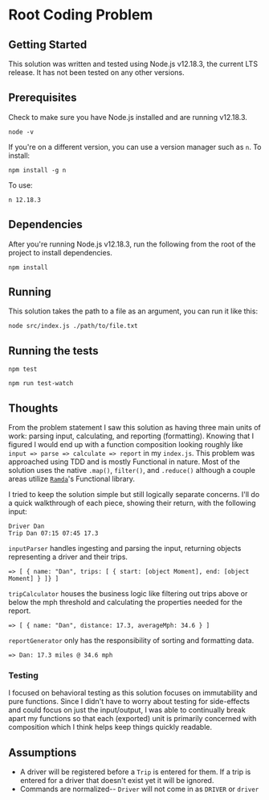 # Root Coding Problem

## Getting Started

This solution was written and tested using Node.js v12.18.3, the current LTS release. It has not been tested on any other versions.

## Prerequisites

Check to make sure you have Node.js installed and are running v12.18.3.

```
node -v
```

If you're on a different version, you can use a version manager such as `n`.
To install:

```
npm install -g n
```

To use:

```
n 12.18.3
```

## Dependencies

After you're running Node.js v12.18.3, run the following from the root of the project to install dependencies.

```
npm install
```

## Running

This solution takes the path to a file as an argument, you can run it like this:

```
node src/index.js ./path/to/file.txt
```

## Running the tests

```
npm test
```

```
npm run test-watch
```

## Thoughts

From the problem statement I saw this solution as having three main units of work: parsing input, calculating, and reporting (formatting). Knowing that I figured I would end up with a function composition looking roughly like `input => parse => calculate => report` in my `index.js`. This problem was approached using TDD and is mostly Functional in nature. Most of the solution uses the native `.map()`, `filter()`, and `.reduce()` although a couple areas utilize [`Ramda`](https://ramdajs.com/)'s Functional library.

I tried to keep the solution simple but still logically separate concerns. I'll do a quick walkthrough of each piece, showing their return, with the following input:

```
Driver Dan
Trip Dan 07:15 07:45 17.3
```

`inputParser` handles ingesting and parsing the input, returning objects representing a driver and their trips.

```
=> [ { name: "Dan", trips: [ { start: [object Moment], end: [object Moment] } ]} ]
```

`tripCalculator` houses the business logic like filtering out trips above or below the mph threshold and calculating the properties needed for the report.

```
=> [ { name: "Dan", distance: 17.3, averageMph: 34.6 } ]
```

`reportGenerator` only has the responsibility of sorting and formatting data.

```
=> Dan: 17.3 miles @ 34.6 mph
```

### Testing

I focused on behavioral testing as this solution focuses on immutability and pure functions. Since I didn't have to worry about testing for side-effects and could focus on just the input/output, I was able to continually break apart my functions so that each (exported) unit is primarily concerned with composition which I think helps keep things quickly readable.

## Assumptions

- A driver will be registered before a `Trip` is entered for them. If a trip is entered for a driver that doesn't exist yet
  it will be ignored.
- Commands are normalized-- `Driver` will not come
  in as `DRIVER` or `driver`
